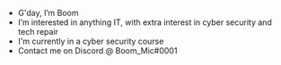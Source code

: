 - G'day, I’m Boom
- I’m interested in anything IT, with extra interest in cyber security and tech repair
- I'm currently in a cyber security course
- Contact me on Discord @ Boom_Mic#0001

<!---
BoomSec/BoomSec is a ✨ special ✨ repository because its `README.md` (this file) appears on your GitHub profile.
You can click the Preview link to take a look at your changes.
--->
